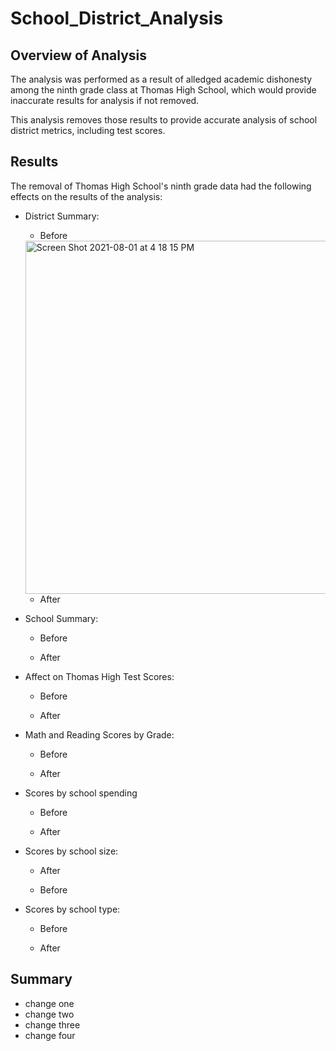 # School_District_Analysis

## Overview of Analysis

The analysis was performed as a result of alledged academic dishonesty among the ninth grade class at Thomas High School, which would provide inaccurate results for analysis if not removed.

This analysis removes those results to provide accurate analysis of school district metrics, including test scores.

## Results

The removal of Thomas High School's ninth grade data had the following effects on the results of the analysis:

* District Summary:
  * Before
  <img width="565" alt="Screen Shot 2021-08-01 at 4 18 15 PM" src="https://user-images.githubusercontent.com/86746735/127785593-54cd0c05-03ed-444e-b0fb-93fac91ae916.png">
  
  * After

* School Summary:
  * Before
  
  
  * After


* Affect on Thomas High Test Scores:
  * Before
  
  
  * After
  
  
* Math and Reading Scores by Grade:
  * Before
  
  
  * After
  
  
* Scores by school spending
  * Before
  
  
  * After
  
  
* Scores by school size:
  * After
  
  
  * Before
  
  
* Scores by school type:
  * Before
  
  
  * After
  

## Summary

* change one
* change two
* change three
* change four
